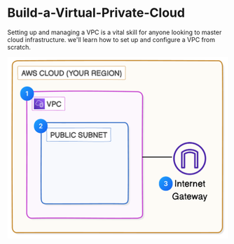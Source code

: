 # Build-a-Virtual-Private-Cloud
Setting up and managing a VPC is a vital skill for anyone looking to master cloud infrastructure. we'll learn how to set up and configure a VPC from scratch.


![architecture](Documentation/architecture.png) 
